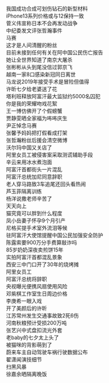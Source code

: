 我国成功合成可划伤钻石的新型材料  
iPhone13系列价格或与12保持一致  
菅义伟宣称日本不会再发动战争  
中纪委发文评张哲瀚事件  
马赛  
这才是人间清醒的粉丝  
目前未接到任何有关在阿中国公民伤亡报告  
她让全世界知道了南京大屠杀  
张彬彬从头到尾没信过郭京飞  
越南一家8口感染新冠同日离世  
马龙说2019年接受手术是冒险但值得  
许昕七夕给老婆送了花  
塔利班释放阿富汗最大监狱约5000名囚犯  
你是我的荣耀吻戏花絮  
王一博仿佛开了个假螃蟹  
贾静雯晒全家福为咘咘庆生  
尹正悼念马赛  
张馨予妈妈把打假看成打架  
张哲瀚粉丝后援会清空微博  
沃尔玛中国又关店了  
阿里女员工被侵害案采取测谎辅助手段  
辛云来用冰水煮泡面  
阿富汗首都街头一片混乱  
阿富汗总统加尼同意辞职  
老人穿马路致3车追尾还回头看热闹  
芦玉菲隔离训练  
杨洋说撒老师辛苦了  
天天向上  
猫究竟可以胖到什么程度  
凤小岳妻子怀孕9个月引产  
尼格买提手术室外流泪等候  
驻阿富汗大使馆提醒中国公民加强安全防护  
陈露索要900万分手费算敲诈吗  
85岁奶奶深夜卖煎饼15年  
实拍阿富汗首都混乱景象  
西安三中门口开了30年的烧烤摊  
阿里女员工  
阿富汗总统将辞职  
央视曝光便携风扇使用风险  
邓紫棋工作室生日周边价格  
李庚希一眼入戏  
开了美颜后的许昕  
江苏常州发生交通事故致2死6伤  
河南秋粮预计受损200万吨  
张艺兴中式盘扣流光外套  
老baby的七夕太上头了  
被猫咪的背影萌到了  
蔚来车主自动驾驶车祸行驶数据公布  
翟潇闻演技细节  
扫黑风暴  
徐嘉余晒隔离晚饭  
